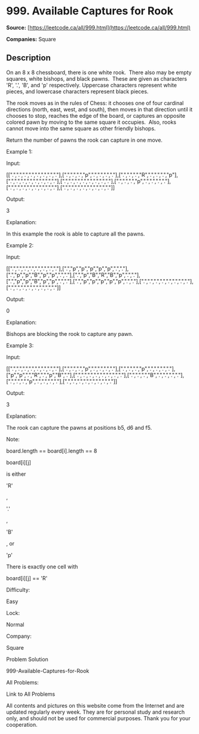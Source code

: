 # 999. Available Captures for Rook

**Source:** [https://leetcode.ca/all/999.html](https://leetcode.ca/all/999.html)

**Companies:** Square

## Description

On an 8 x 8 chessboard, there is one white rook.  There also may be empty squares, white
        bishops, and black pawns.  These are given as characters 'R', '.',
        'B', and 'p' respectively. Uppercase characters represent white pieces, and
        lowercase characters represent black pieces.

The rook moves as in the rules of Chess: it chooses one of four cardinal directions (north,
        east, west, and south), then moves in that direction until it chooses to stop, reaches the
        edge of the board, or captures an opposite colored pawn by moving to the same square it
        occupies.  Also, rooks cannot move into the same square as other friendly bishops.

Return the number of pawns the rook can capture in one move.

Example 1:

Input:

[[".",".",".",".",".",".",".","."],[".",".",".","p",".",".",".","."],[".",".",".","R",".",".",".","p"],[".",".",".",".",".",".",".","."],[".",".",".",".",".",".",".","."],[".",".",".","p",".",".",".","."],[".",".",".",".",".",".",".","."],[".",".",".",".",".",".",".","."]]

Output:

3

Explanation:

In this example the rook is able to capture all the pawns.

Example 2:

Input:

[[".",".",".",".",".",".",".","."],[".","p","p","p","p","p",".","."],[".","p","p","B","p","p",".","."],[".","p","B","R","B","p",".","."],[".","p","p","B","p","p",".","."],[".","p","p","p","p","p",".","."],[".",".",".",".",".",".",".","."],[".",".",".",".",".",".",".","."]]

Output:

0

Explanation:

Bishops are blocking the rook to capture any pawn.

Example 3:

Input:

[[".",".",".",".",".",".",".","."],[".",".",".","p",".",".",".","."],[".",".",".","p",".",".",".","."],["p","p",".","R",".","p","B","."],[".",".",".",".",".",".",".","."],[".",".",".","B",".",".",".","."],[".",".",".","p",".",".",".","."],[".",".",".",".",".",".",".","."]]

Output:

3

Explanation:

The rook can capture the pawns at positions b5, d6 and f5.

Note:

board.length == board[i].length == 8

board[i][j]

is either

'R'

,

'.'

,

'B'

, or

'p'

There is exactly one cell with

board[i][j] == 'R'

Difficulty:

Easy

Lock:

Normal

Company:

Square

Problem Solution

999-Available-Captures-for-Rook

All Problems:

Link to All Problems

All contents and pictures on this website come from the Internet and are updated regularly every week. They are for personal study and research only, and should not be used for commercial purposes. Thank you for your cooperation.

